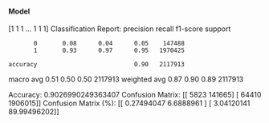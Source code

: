 #### Model
[1 1 1 ... 1 1 1]
Classification Report:
              precision    recall  f1-score   support

           0       0.08      0.04      0.05    147488
           1       0.93      0.97      0.95   1970425

    accuracy                           0.90   2117913
   macro avg       0.51      0.50      0.50   2117913
weighted avg       0.87      0.90      0.89   2117913

Accuracy: 0.9026990249363407
Confusion Matrix:
[[   5823  141665]
 [  64410 1906015]]
Confusion Matrix (%):
[[ 0.27494047  6.6888961 ]
 [ 3.04120141 89.99496202]]
